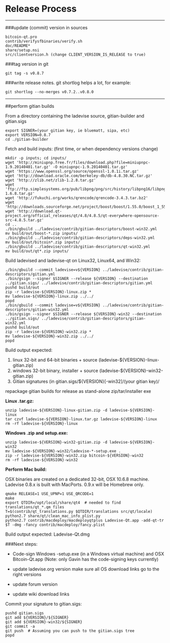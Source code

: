 Release Process
====================

* * *

###update (commit) version in sources


	bitcoin-qt.pro
	contrib/verifysfbinaries/verify.sh
	doc/README*
	share/setup.nsi
	src/clientversion.h (change CLIENT_VERSION_IS_RELEASE to true)

###tag version in git

	git tag -s v0.8.7

###write release notes. git shortlog helps a lot, for example:

	git shortlog --no-merges v0.7.2..v0.8.0

* * *

##perform gitian builds

 From a directory containing the ladevise source, gitian-builder and gitian.sigs
  
	export SIGNER=(your gitian key, ie bluematt, sipa, etc)
	export VERSION=0.8.7
	cd ./gitian-builder

 Fetch and build inputs: (first time, or when dependency versions change)

	mkdir -p inputs; cd inputs/
	wget 'http://miniupnp.free.fr/files/download.php?file=miniupnpc-1.9.20140401.tar.gz' -O miniupnpc-1.9.20140401.tar.gz'
	wget 'https://www.openssl.org/source/openssl-1.0.1i.tar.gz'
	wget 'http://download.oracle.com/berkeley-db/db-4.8.30.NC.tar.gz'
	wget 'http://zlib.net/zlib-1.2.8.tar.gz'
	wget 'ftp://ftp.simplesystems.org/pub/libpng/png/src/history/libpng16/libpng-1.6.8.tar.gz'
	wget 'http://fukuchi.org/works/qrencode/qrencode-3.4.3.tar.bz2'
	wget 'http://downloads.sourceforge.net/project/boost/boost/1.55.0/boost_1_55_0.tar.bz2'
	wget 'http://download.qt-project.org/official_releases/qt/4.8/4.8.5/qt-everywhere-opensource-src-4.8.5.tar.gz'
	cd ..
	./bin/gbuild ../ladevise/contrib/gitian-descriptors/boost-win32.yml
	mv build/out/boost-*.zip inputs/
	./bin/gbuild ../ladevise/contrib/gitian-descriptors/deps-win32.yml
	mv build/out/bitcoin*.zip inputs/
	./bin/gbuild ../ladevise/contrib/gitian-descriptors/qt-win32.yml
	mv build/out/qt*.zip inputs/

 Build ladevised and ladevise-qt on Linux32, Linux64, and Win32:
  
	./bin/gbuild --commit ladevise=v${VERSION} ../ladevise/contrib/gitian-descriptors/gitian.yml
	./bin/gsign --signer $SIGNER --release ${VERSION} --destination ../gitian.sigs/ ../ladevise/contrib/gitian-descriptors/gitian.yml
	pushd build/out
	zip -r ladevise-${VERSION}-linux.zip *
	mv ladevise-${VERSION}-linux.zip ../../
	popd
	./bin/gbuild --commit ladevise=v${VERSION} ../ladevise/contrib/gitian-descriptors/gitian-win32.yml
	./bin/gsign --signer $SIGNER --release ${VERSION}-win32 --destination ../gitian.sigs/ ../ladevise/contrib/gitian-descriptors/gitian-win32.yml
	pushd build/out
	zip -r ladevise-${VERSION}-win32.zip *
	mv ladevise-${VERSION}-win32.zip ../../
	popd

  Build output expected:

  1. linux 32-bit and 64-bit binaries + source (ladevise-${VERSION}-linux-gitian.zip)
  2. windows 32-bit binary, installer + source (ladevise-${VERSION}-win32-gitian.zip)
  3. Gitian signatures (in gitian.sigs/${VERSION}[-win32]/(your gitian key)/

repackage gitian builds for release as stand-alone zip/tar/installer exe

**Linux .tar.gz:**

	unzip ladevise-${VERSION}-linux-gitian.zip -d ladevise-${VERSION}-linux
	tar czvf ladevise-${VERSION}-linux.tar.gz ladevise-${VERSION}-linux
	rm -rf ladevise-${VERSION}-linux

**Windows .zip and setup.exe:**

	unzip ladevise-${VERSION}-win32-gitian.zip -d ladevise-${VERSION}-win32
	mv ladevise-${VERSION}-win32/ladevise-*-setup.exe .
	zip -r ladevise-${VERSION}-win32.zip bitcoin-${VERSION}-win32
	rm -rf ladevise-${VERSION}-win32

**Perform Mac build:**

  OSX binaries are created on a dedicated 32-bit, OSX 10.6.8 machine.
  Ladevise 0.8.x is built with MacPorts.  0.9.x will be Homebrew only.

	qmake RELEASE=1 USE_UPNP=1 USE_QRCODE=1
	make
	export QTDIR=/opt/local/share/qt4  # needed to find translations/qt_*.qm files
	T=$(contrib/qt_translations.py $QTDIR/translations src/qt/locale)
	python2.7 share/qt/clean_mac_info_plist.py
	python2.7 contrib/macdeploy/macdeployqtplus Ladevise-Qt.app -add-qt-tr $T -dmg -fancy contrib/macdeploy/fancy.plist

 Build output expected: Ladevise-Qt.dmg

###Next steps:

* Code-sign Windows -setup.exe (in a Windows virtual machine) and
  OSX Bitcoin-Qt.app (Note: only Gavin has the code-signing keys currently)

* update ladevise.org version
  make sure all OS download links go to the right versions

* update forum version

* update wiki download links

Commit your signature to gitian.sigs:

	pushd gitian.sigs
	git add ${VERSION}/${SIGNER}
	git add ${VERSION}-win32/${SIGNER}
	git commit -a
	git push  # Assuming you can push to the gitian.sigs tree
	popd

